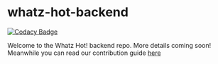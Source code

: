 # whatz-hot-backend

[![Codacy Badge](https://app.codacy.com/project/badge/Grade/dba34d981a32416f9241025b21b3ce3f)](https://www.codacy.com/gh/BuildForSDGCohort2/whatz-hot-backend?utm_source=github.com&amp;utm_medium=referral&amp;utm_content=BuildForSDGCohort2/whatz-hot-backend&amp;utm_campaign=Badge_Grade)

Welcome to the Whatz Hot! backend repo. More details coming soon! Meanwhile you can read our contribution guide [here](contributing.md)